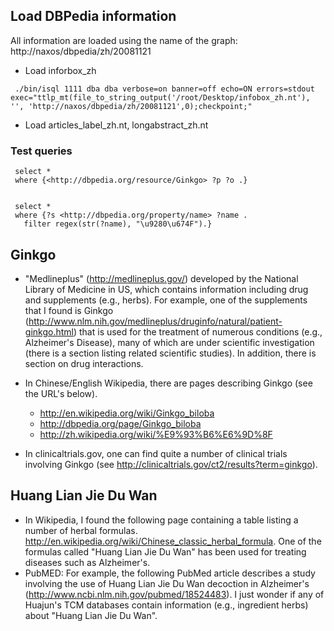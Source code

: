 ## Load DBPedia information ##
All information are loaded using the name of the graph: http://naxos/dbpedia/zh/20081121

  * Load inforbox\_zh
```
 ./bin/isql 1111 dba dba verbose=on banner=off echo=ON errors=stdout exec="ttlp_mt(file_to_string_output('/root/Desktop/infobox_zh.nt'), '', 'http://naxos/dbpedia/zh/20081121',0);checkpoint;"
```

  * Load articles\_label\_zh.nt, longabstract\_zh.nt

### Test queries ###
```
 select *
 where {<http://dbpedia.org/resource/Ginkgo> ?p ?o .}


 select *
 where {?s <http://dbpedia.org/property/name> ?name .
   filter regex(str(?name), "\u9280\u674F").}
```

## Ginkgo ##
  * "Medlineplus" (http://medlineplus.gov/) developed by the National Library of Medicine in US, which contains information including drug and supplements (e.g., herbs). For example, one of the supplements that I found is Ginkgo (http://www.nlm.nih.gov/medlineplus/druginfo/natural/patient-ginkgo.html) that is used for the treatment of numerous conditions (e.g., Alzheimer's Disease), many of which are under scientific investigation (there is a section listing related scientific studies). In addition, there is section on drug interactions.

  * In Chinese/English Wikipedia, there are pages describing Ginkgo (see the URL's below).
    * http://en.wikipedia.org/wiki/Ginkgo_biloba
    * http://dbpedia.org/page/Ginkgo_biloba
    * http://zh.wikipedia.org/wiki/%E9%93%B6%E6%9D%8F

  * In clinicaltrials.gov, one can find quite a number of clinical trials involving Ginkgo (see http://clinicaltrials.gov/ct2/results?term=ginkgo).

## Huang Lian Jie Du Wan ##
  * In Wikipedia, I found the following page containing a table listing a number of herbal formulas. http://en.wikipedia.org/wiki/Chinese_classic_herbal_formula. One of the formulas called "Huang Lian Jie Du Wan" has been used for treating diseases such as Alzheimer's.
  * PubMED: For example, the following PubMed article describes a study involving the use of Huang Lian Jie Du Wan decoction in Alzheimer's (http://www.ncbi.nlm.nih.gov/pubmed/18524483). I just wonder if any of Huajun's TCM databases contain information (e.g., ingredient herbs) about "Huang Lian Jie Du Wan".